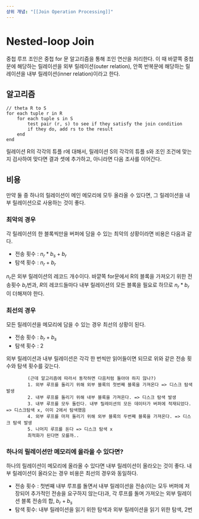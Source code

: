 ```yaml
---
상위 개념: "[[Join Operation Processing]]"
---
```

# Nested-loop Join
중첩 루프 조인은 중첩 for 문 알고리즘을 통해 조인 연산을 처리한다. 이 때 바깥쪽 중첩문에 해당하는 릴레이션을 외부 릴레이션(outer relation), 안쪽 반복문에 해당하는 릴레이션을 내부 릴레이션(inner relation)이라고 한다. 

## 알고리즘
```
// theta R to S 
for each tuple r in R
	for each tuple s in S
		test pair (r, s) to see if they satisfy the join condition
		if they do, add rs to the result
	end
end
```
릴레이션 R의 각각의 튜플 r에 대해서, 릴레이션 S의 각각의 튜플 s와 조인 조건에 맞는지 검사하여 맞다면 결과 셋에 추가하고, 아니라면 다음 조사를 이어간다.

## 비용
만약 둘 중 하나의 릴레이션이 메인 메모리에 모두 올라올 수 있다면, 그 릴레이션을 내부 릴레이션으로 사용하는 것이 좋다.

### 최악의 경우
각 릴레이션의 한 블록씩만을 버퍼에 담을 수 있는 최악의 상황이라면 비용은 다음과 같다. 
* 전송 횟수 : $n_r * b_s + b_r$
* 탐색 횟수 : $n_r + b_r$

$n_r$은 외부 릴레이션의 레코드 개수이다. 바깥쪽 for문에서 R의 블록을 가져오기 위한 전송횟수 $b_r$번과, $R$의 레코드들마다 내부 릴레이션의 모든 블록을 필요로 하므로 $n_r * b_r$ 이 더해져야 한다.

### 최선의 경우
모든 릴레이션을 메모리에 담을 수 있는 경우 최선의 상황이 된다.
* 전송 횟수 : $b_r + b_s$
* 탐색 횟수 : 2

외부 릴레이션과 내부 릴레이션은 각각 한 번씩만 읽어들이면 되므로 위와 같은 전송 횟수와 탐색 횟수를 갖는다.


			(근데 알고리즘에 따라서 동작하면 다음처럼 돌아야 하지 않나?)
			1. 외부 루프를 돌리기 위해 외부 블록의 첫번째 블록을 가져온다 => 디스크 탐색 발생
			2. 내부 루프를 돌리기 위해 내부 블록을 가져온다. => 디스크 탐색 발생
			3. 내부 루프를 모두 돌린다. 내부 릴레이션의 모든 데이터가 버퍼에 적재되었다. => 디스크탐색 x, 이미 2에서 탐색했음
			4. 외부 루프를 마저 돌리기 위해 외부 블록의 두번째 블록을 가져온다. => 디스크 탐색 발생
			5. 나머지 루프를 돈다 => 디스크 탐색 x
			최적화가 된다면 모를까..

### 하나의 릴레이션만 메모리에 올라올 수 있다면?
하나의 릴레이션이 메모리에 올라올 수 있다면 내부 릴레이션이 올라오는 것이 좋다. 내부 릴레이션이 올라오는 경우 비용은 최선의 경우와 동일하다.

* 전송 횟수 : 첫번째 내부 루프를 돌면서 내부 릴레이션을 전송(이는 모두 버퍼에 저장되어 추가적인 전송을 요구하지 않는다)과, 각 루프를 돌며 가져오는 외부 릴레이션 블록 전송의 합, $b_r + b_s$
* 탐색 횟수: 내부 릴레이션을 읽기 위한 탐색과 외부 릴레이션을 읽기 위한 탐색, 2번

